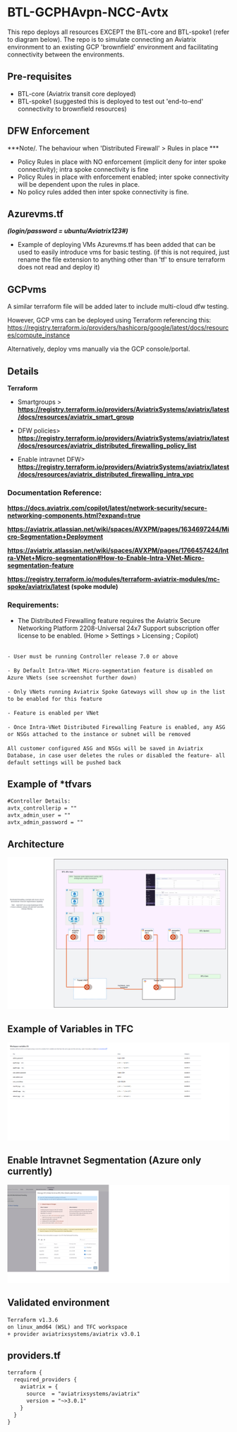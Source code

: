 # BTL-GCPHAvpn-NCC-Avtx

This repo deploys all resources EXCEPT the BTL-core and BTL-spoke1 (refer to diagram below).
The repo is to simulate connecting an Aviatrix environment to an existing GCP 'brownfield' environment and facilitating connectivity
between the environments.

## Pre-requisites

+  BTL-core (Aviatrix transit core deployed)
+  BTL-spoke1 (suggested this is deployed to test out 'end-to-end' connectivity to brownfield resources)



## DFW Enforcement

***Note/. The behaviour when 'Distributed Firewall' > Rules in place ***

+ Policy Rules in place with  NO enforcement (implicit deny for inter spoke connectivity); intra spoke connectivity is fine
+ Policy Rules in place with enforcement enabled;  inter spoke connectivity will be dependent upon the rules in place.
+ No policy rules added then inter spoke connectivity is fine.



##  Azurevms.tf

***(login/password =  ubuntu/Aviatrix123#)***

+ Example of deploying VMs
 Azurevms.tf has been added that can be used to easily introduce vms for basic testing.
 (if this is not required, just rename the file extension to anything other than 'tf' to ensure terraform does not read and deploy it)


##  GCPvms

 A similar terraform file will be added later to include multi-cloud dfw testing.

However, GCP vms can be deployed using Terraform referencing this:
 https://registry.terraform.io/providers/hashicorp/google/latest/docs/resources/compute_instance
 
 Alternatively, deploy vms manually via the GCP console/portal.


## Details

**Terraform**

+  Smartgroups >         
**https://registry.terraform.io/providers/AviatrixSystems/aviatrix/latest/docs/resources/aviatrix_smart_group**

+  DFW policies>         
**https://registry.terraform.io/providers/AviatrixSystems/aviatrix/latest/docs/resources/aviatrix_distributed_firewalling_policy_list**

+  Enable intravnet DFW> 
**https://registry.terraform.io/providers/AviatrixSystems/aviatrix/latest/docs/resources/aviatrix_distributed_firewalling_intra_vpc**



### Documentation Reference:

**https://docs.aviatrix.com/copilot/latest/network-security/secure-networking-components.html?expand=true**

**https://aviatrix.atlassian.net/wiki/spaces/AVXPM/pages/1634697244/Micro-Segmentation+Deployment**

**https://aviatrix.atlassian.net/wiki/spaces/AVXPM/pages/1766457424/Intra-VNet+Micro-segmentation#How-to-Enable-Intra-VNet-Micro-segmentation-feature**

**https://registry.terraform.io/modules/terraform-aviatrix-modules/mc-spoke/aviatrix/latest   (spoke module)**





### Requirements:

+ The Distributed Firewalling feature requires the Aviatrix Secure Networking Platform 2208-Universal 24x7 Support subscription offer license to be enabled.
(Home > Settings > Licensing ; Copilot)


```

- User must be running Controller release 7.0 or above 

- By Default Intra-VNet Micro-segmentation feature is disabled on Azure VNets (see screenshot further down)

- Only VNets running Aviatrix Spoke Gateways will show up in the list to be enabled for this feature

- Feature is enabled per VNet

- Once Intra-VNet Distributed Firewalling Feature is enabled, any ASG or NSGs attached to the instance or subnet will be removed

All customer configured ASG and NSGs will be saved in Aviatrix Database, in case user deletes the rules or disabled the feature- all default settings will be pushed back
```



## Example of *tfvars 
```
#Controller Details:
avtx_controllerip = ""
avtx_admin_user = ""
avtx_admin_password = ""

```




## Architecture
![Architecture](https://github.com/patelavtx/LabShare/blob/main/BTL-dfw.png)



## Example of Variables in TFC
![TFVARS](https://github.com/patelavtx/LabShare/blob/main/BTL-dfw-tfvars.png)


## Enable Intravnet Segmentation (Azure only currently)
![IntraVnet](https://github.com/patelavtx/LabShare/blob/main/BTL-dfw-intravnet.png)




## Validated environment
```
Terraform v1.3.6
on linux_amd64 (WSL) and TFC workspace
+ provider aviatrixsystems/aviatrix v3.0.1

```

## providers.tf
```
terraform {
  required_providers {
    aviatrix = {
      source  = "aviatrixsystems/aviatrix"
      version = "~>3.0.1"
    }
  }
}

